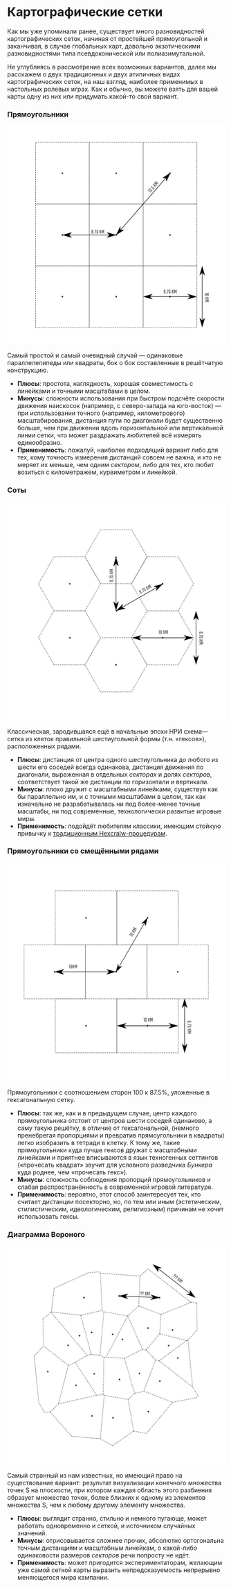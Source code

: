 # Картографические сетки

Как мы уже упоминали ранее, существует много разновидностей картографических сеток, начиная от простейшей прямоугольной и заканчивая, в случае глобальных карт, довольно экзотическими разновидностями типа псевдоконической или полиазимутальной.

Не углубляясь в рассмотрение всех возможных вариантов, далее мы расскажем о двух традиционных и двух атипичных видах картографических сеток, на наш взгляд, наиболее применимых в настольных ролевых играх. Как и обычно, вы можете взять для вашей карты одну из них или придумать какой-то свой вариант.

### Прямоугольники
![MapGrid1](/img/map_grid_1.jpg)

Самый простой и самый очевидный случай — одинаковые параллелепипеды или квадраты, бок о бок составленные в решётчатую конструкцию.

- **Плюсы**: простота, наглядность, хорошая совместимость с линейками и точными масштабами в целом.
- **Минусы**: сложности использования при быстром подсчёте скорости движения наискосок (например, с северо-запада на юго-восток) — при использовании точного (например, километрового) масштабирования, дистанция пути по диагонали будет существенно больше, чем при движении вдоль горизонтальной или вертикальной линии сетки, что может раздражать любителей всё измерять единообразно.
- **Применимость**: пожалуй, наиболее подходящий вариант либо для тех, кому точность измерения дистанций совсем не важна, и кто не меряет их меньше, чем одним *сектором*, либо для тех, кто любит возиться с километражем, курвиметром и линейкой.

### Соты
![MapGrid2](/img/map_grid_2.jpg)

Классическая, зародившаяся ещё в начальные эпохи НРИ схема— сетка из клеток правильной шестиугольной формы (т.н. «гексов»), расположенных рядами.

- **Плюсы**: дистанция от центра одного шестиугольника до любого из шести его соседей всегда одинакова, дистанция движения по диагонали, выраженная в отдельных *секторах* и долях *секторов*, соответствует такой же дистанции по горизонтали и вертикали.
- **Минусы**: плохо дружит с масштабными линейками, существуя как бы параллельно им, и с точными масштабами в целом, так как изначально не разрабатывалась ни под более-менее точные масштабы, ни под современные, технологически развитые игровые миры.
- **Применимость**: подойдёт любителям классики, имеющим стойкую привычку к [традиционным Hexcralw-процедурам](https://pnprpg.ru/?s=hexcrawl).

### Прямоугольники со смещёнными рядами
![MapGrid3](/img/map_grid_3.jpg)

Прямоугольники с соотношением сторон 100 к 87.5%, уложенные в гексагональную сетку.

- **Плюсы**: так же, как и в предыдущем случае, центр каждого прямоугольника отстоит от центров шести соседей одинаково, а саму такую решётку, в отличие от гексагональной, (немного пренебрегая пропорциями и превратив прямоугольники в квадраты) легко изобразить в тетради в клетку. К тому же, такие прямоугольники куда лучше гексов дружат с масштабными линейками и приятнее вписываются в язык техногенных сеттингов («прочесать квадрат» звучит для условного разведчика *Бункера* куда роднее, чем «прочесать гекс»).
- **Минусы**: сложность соблюдения пропорций прямоугольников и слабая распространённость в современной игровой литературе.
- **Применимость**: вероятно, этот способ заинтересует тех, кто считает дистанции посекторно, но, по тем или иным (эстетическим, стилистическим, идеологическим, религиозным) причинам не хочет использовать гексы.

### Диаграмма Вороного
![MapGrid4](/img/map_grid_4.jpg)

Самый странный из нам известных, но имеющий право на существование вариант: результат визуализации конечного множества точек S на плоскости, при котором каждая область этого разбиения образует множество точек, более близких к одному из элементов множества S, чем к любому другому элементу множества.

- **Плюсы**: выглядит странно, стильно и немного пугающе, может работать одновременно и сеткой, и источником случайных значений.
- **Минусы**: отрисовывается сложнее прочих, абсолютно ортогональна точным дистанциям и масштабным линейкам, о какой-либо одинаковости размеров *секторов* речи попросту не идёт.
- **Применимость**: может пригодится экспериментаторам, желающим уже самой сеткой карты выразить непредсказуемость непрерывно меняющегося мира кампании.
